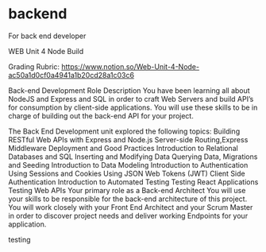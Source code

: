 # backend
For back end developer

WEB Unit 4 Node Build

Grading Rubric: https://www.notion.so/Web-Unit-4-Node-ac50a1d0cf0a4941a1b20cd28a1c03c6

Back-end Development Role Description
You have been learning all about NodeJS and Express and SQL in order to craft Web Servers and build API’s for consumption by client-side applications. You will use these skills to be in charge of building out the back-end API for your project.

The Back End Development unit explored the following topics:
Building RESTful Web APIs with Express and Node.js
Server-side Routing,Express Middleware
Deployment and Good Practices
Introduction to Relational Databases and SQL
Inserting and Modifying Data
Querying Data, Migrations and Seeding
Introduction to Data Modeling
Introduction to Authentication
Using Sessions and Cookies
Using JSON Web Tokens (JWT)
Client Side Authentication
Introduction to Automated Testing
Testing React Applications
Testing Web APIs
Your primary role as a Back-end Architect
You will use your skills to be responsible for the back-end architecture of this project. You will work closely with your Front End Architect and your Scrum Master in order to discover project needs and deliver working Endpoints for your application.

testing